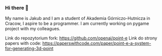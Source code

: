 ### Hi there 👋

My name is Jakub and I am a student of Akademia Górniczo-Hutnicza in Cracow, I aspire to be a programmer.
I am currently working on pygame project with my colleagues.

Link do repozytorium fork: https://github.com/openai/point-e
Link do strony papers with code: https://paperswithcode.com/paper/point-e-a-system-for-generating-3d-point

